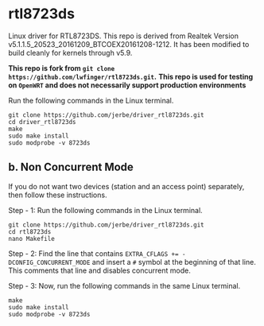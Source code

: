 # rtl8723ds
Linux driver for RTL8723DS. This repo is derived from Realtek Version
v5.1.1.5_20523_20161209_BTCOEX20161208-1212. It has been modified to
build cleanly for kernels through v5.9.


**This repo is fork from `git clone https://github.com/lwfinger/rtl8723ds.git`.**
**This repo is used for testing on `OpenWRT` and does not necessarily support production environments**


Run the following commands in the Linux terminal.

```
git clone https://github.com/jerbe/driver_rtl8723ds.git
cd driver_rtl8723ds
make
sudo make install
sudo modprobe -v 8723ds

```

## b. Non Concurrent Mode
If you do not want two devices (station and an access point) separately, then follow these instructions.

Step - 1: Run the following commands in the Linux terminal. 
```
git clone https://github.com/jerbe/driver_rtl8723ds.git
cd rtl8723ds
nano Makefile
```

Step - 2: Find the line that contains `EXTRA_CFLAGS += -DCONFIG_CONCURRENT_MODE` and insert a `#` symbol at the beginning of that line.
 This comments that line and disables concurrent mode.

Step - 3: Now, run the following commands in the same Linux terminal.

```
make
sudo make install
sudo modprobe -v 8723ds
